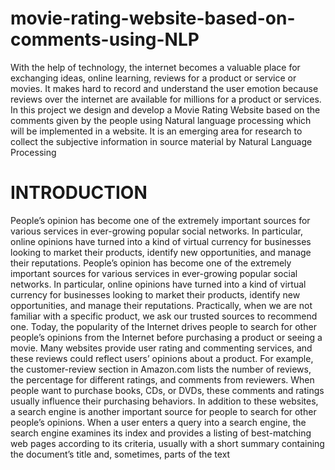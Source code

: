 # movie-rating-website-based-on-comments-using-NLP
 With the help of technology, the internet becomes a valuable place for exchanging ideas, online learning, reviews for a product or service or movies. It makes hard to record and understand the user emotion because reviews over the internet are available for millions for a product or services.  In this project we design and develop a Movie Rating Website based on the comments given by the people using Natural language processing which will be implemented in a website. It is an emerging area for research to collect the subjective information in source material by Natural Language Processing 
# INTRODUCTION 
People’s opinion has become one of the extremely important sources for various services in ever-growing popular social networks. In particular, online opinions have turned into a kind of virtual currency for businesses looking to market their products, identify new opportunities, and manage their reputations. People’s opinion has become one of the extremely important sources for various services in ever-growing popular social networks. In particular, online opinions have turned into a kind of virtual currency for businesses looking to market their products, identify new opportunities, and manage their reputations.  Practically, when we are not familiar with a specific product, we ask our trusted sources to recommend one. Today, the popularity of the Internet drives people to search for other people’s opinions from the Internet before purchasing a product or seeing a movie. Many websites provide user rating and commenting services, and these reviews could reflect users’ opinions about a product. For example, the customer-review section in Amazon.com lists the number of reviews, the percentage for different ratings, and comments from reviewers. When people want to purchase books, CDs, or DVDs, these comments and ratings usually influence their purchasing behaviors. In addition to these websites, a search engine is another important source for people to search for other people’s opinions. When a user enters a query into a search engine, the search engine examines its index and provides a listing of best-matching web pages according to its criteria, usually with a short summary containing the document’s title and, sometimes, parts of the text
